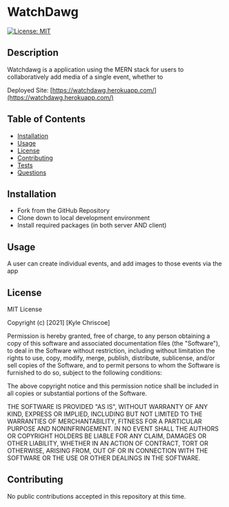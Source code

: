 # WatchDawg

[![License: MIT](https://img.shields.io/badge/License-MIT-yellow.svg)](https://opensource.org/licenses/MIT)

## Description

Watchdawg is a application using the MERN stack for users to collaboratively add media of a single event, whether to 

Deployed Site: [https://watchdawg.herokuapp.com/](https://watchdawg.herokuapp.com/)

## Table of Contents
* [Installation](#installation)
* [Usage](#usage)
* [License](#license)
* [Contributing](#contributing)
* [Tests](#tests)
* [Questions](#questions)

## <a name="installation"></a> Installation

* Fork from the GitHub Repository
* Clone down to local development environment
* Install required packages (in both server AND client)

## <a name="usage"></a> Usage

A user can create individual events, and add images to those events via the app

## <a name="license"></a> License

MIT License

Copyright (c) [2021] [Kyle Chriscoe]

Permission is hereby granted, free of charge, to any person obtaining a copy of this software and associated documentation files (the "Software"), to deal in the Software without restriction, including without limitation the rights to use, copy, modify, merge, publish, distribute, sublicense, and/or sell copies of the Software, and to permit persons to whom the Software is furnished to do so, subject to the following conditions:

The above copyright notice and this permission notice shall be included in all copies or substantial portions of the Software.

THE SOFTWARE IS PROVIDED "AS IS", WITHOUT WARRANTY OF ANY KIND, EXPRESS OR IMPLIED, INCLUDING BUT NOT LIMITED TO THE WARRANTIES OF MERCHANTABILITY, FITNESS FOR A PARTICULAR PURPOSE AND NONINFRINGEMENT. IN NO EVENT SHALL THE AUTHORS OR COPYRIGHT HOLDERS BE LIABLE FOR ANY CLAIM, DAMAGES OR OTHER LIABILITY, WHETHER IN AN ACTION OF CONTRACT, TORT OR OTHERWISE, ARISING FROM, OUT OF OR IN CONNECTION WITH THE SOFTWARE OR THE USE OR OTHER DEALINGS IN THE SOFTWARE.

## <a name="contributing"></a> Contributing

No public contributions accepted in this repository at this time.

